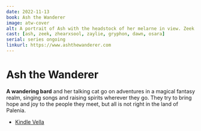 ```yaml
---
date: 2022-11-13
book: Ash the Wanderer
image: atw-cover
alt: A portrait of Ash with the headstock of her melarne in view. Zeek is in the foreground wearing a leather hood.
cast: [ash, zeek, zhearxsool, zaylie, gryphon, dawn, osara]
serial: series ongoing
linkurl: https://www.ashthewanderer.com
---
```


# Ash the Wanderer

**A wandering bard** and her talking cat go on adventures in a magical fantasy realm, singing songs and raising spirits wherever they go. They try to bring hope and joy to the people they meet, but all is not right in the land of Palenia.

- [Kindle Vella](https://www.amazon.com/kindle-vella/story/B0BLTPRD53)

